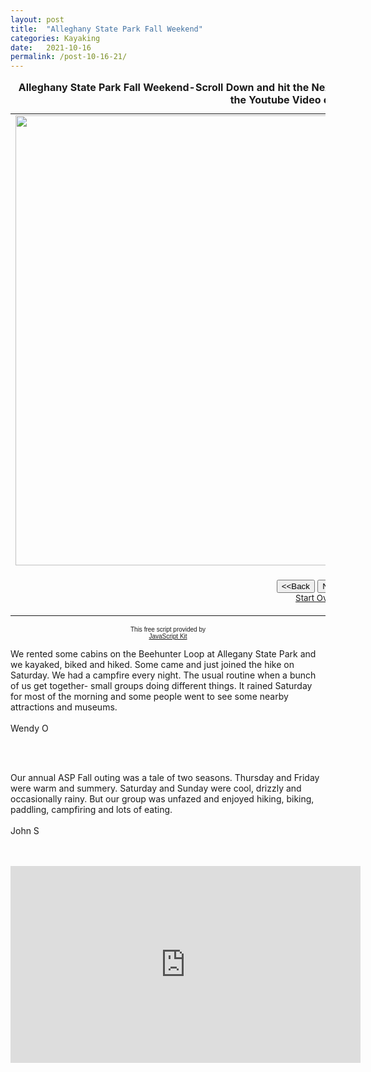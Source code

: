```yaml
---
layout: post
title:  "Alleghany State Park Fall Weekend"
categories: Kayaking
date:   2021-10-16
permalink: /post-10-16-21/
---
```


<table border="0" cellpadding="0">
  <caption><strong>Alleghany State Park Fall Weekend-Scroll Down and hit the Next button to view slide show,read the story below and view the Youtube Video of the Weekend</strong></caption>
  <tr>
    <td width="100%"><img src="https://i.imgur.com/8avIeZ3h.jpg" width="960" height="720" class="responsive" name="photoslider"></td>
  </tr>
  <tr>
    <td width="100%"><form method="POST" name="rotater">
      <div align="center"><center><p><script language="JavaScript1.1">
var photos=new Array()
var which=0

/*Change the below variables to reference your own images. You may have as many images in the slider as you wish*/
photos[0]="https://i.imgur.com/8avIeZ3h.jpg"
photos[1]="https://i.imgur.com/qQpUid2h.jpg"
photos[2]="https://i.imgur.com/MDlWfLlh.jpg"
photos[3]="https://i.imgur.com/n3nZntvh.jpg"
photos[4]="https://i.imgur.com/LksAoUrh.jpg"
photos[5]="https://i.imgur.com/sPmHn30h.jpg"
photos[6]="https://i.imgur.com/S053iNGh.jpg"
photos[7]="https://i.imgur.com/QzAtB4fh.jpg"
photos[8]="https://i.imgur.com/Wq38Yd8h.jpg"
photos[9]="https://i.imgur.com/R8iuoFJh.jpg"
photos[10]="https://i.imgur.com/yE3wvxph.jpg"
photos[11]="https://i.imgur.com/DvivlfEh.jpg"
photos[12]="https://i.imgur.com/JRZ8sY2h.jpg"
photos[13]="https://i.imgur.com/ERD8iTCh.jpg"
photos[14]="https://i.imgur.com/c182CRyh.jpg"
photos[15]="https://i.imgur.com/r4t9VUeh.jpg"
photos[16]="https://i.imgur.com/uwyWB39h.jpg"
photos[17]="https://i.imgur.com/Mz9esqEh.jpg"
photos[18]="https://i.imgur.com/C9Q3gEgh.jpg"
photos[19]="https://i.imgur.com/MUYNN5ih.jpg"





function backward(){
if (which>0){
window.status=''
which--
document.images.photoslider.src=photos[which]
}
}

function forward(){
if (which<photos.length-1){
which++
document.images.photoslider.src=photos[which]
}
else window.status='End of gallery'
}
</script><input type="button" value="&lt;&lt;Back" name="B2"
      onClick="backward()"> <input type="button" value="Next&gt;&gt;" name="B1"
      onClick="forward()"><br>
      <a href="#" onClick="which=1;backward();return false"><small>Start Over</small></a></p>
      </center></div>
    </form>
    </td>
  </tr>
</table>

<p align="center"><font face="arial" size="-2">This free script provided by</font><br>
<font face="arial, helvetica" size="-2"><a href="http://javascriptkit.com">JavaScript
Kit</a></font></p>
<p> We rented some cabins on the Beehunter Loop at Allegany State Park and we kayaked, biked and hiked.  Some came and just joined the hike on Saturday.  We had a campfire every night.  The usual routine when a bunch of us get together- small groups doing different things.  It rained Saturday for most of the morning and some people went to see some nearby attractions and museums.<br><br>  Wendy O</p><br><br>
<p>Our annual ASP Fall outing was a tale of two seasons. Thursday and Friday were warm and summery. Saturday and Sunday were cool, drizzly and occasionally rainy. But our group was unfazed and enjoyed hiking, biking, paddling, campfiring and lots of eating.<br><br>John S</p>
<br>
<br>
<iframe width="560" height="315" src="https://www.youtube.com/embed/Q1ChBAsCQBY" title="YouTube video player" frameborder="0" allow="accelerometer; autoplay; clipboard-write; encrypted-media; gyroscope; picture-in-picture" allowfullscreen></iframe>

